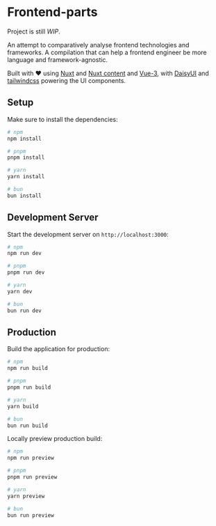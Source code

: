 # Frontend-parts

Project is still _WIP_.

An attempt to comparatively analyse frontend technologies and frameworks. A compilation that can help a frontend engineer be more language and framework-agnostic.

Built with ❤️ using [Nuxt](https://nuxt.com/) and [Nuxt content](https://content.nuxt.com/) and [Vue-3](https://vuejs.org/), with [DaisyUI](https://daisyui.com/) and [tailwindcss](https://tailwindcss.com/) powering the UI components.

## Setup

Make sure to install the dependencies:

```bash
# npm
npm install

# pnpm
pnpm install

# yarn
yarn install

# bun
bun install
```

## Development Server

Start the development server on `http://localhost:3000`:

```bash
# npm
npm run dev

# pnpm
pnpm run dev

# yarn
yarn dev

# bun
bun run dev
```

## Production

Build the application for production:

```bash
# npm
npm run build

# pnpm
pnpm run build

# yarn
yarn build

# bun
bun run build
```

Locally preview production build:

```bash
# npm
npm run preview

# pnpm
pnpm run preview

# yarn
yarn preview

# bun
bun run preview
```
